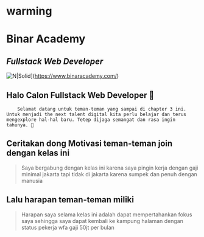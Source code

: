 # warming

# Binar Academy
## _Fullstack Web Developer_

![N|Solid](https://storage.googleapis.com/danacita-website-v3-prd/website_v3/images/Binar_-_Logo_warna.original.png)](https://www.binaracademy.com/)

## Halo Calon Fullstack Web Developer 👋

        Selamat datang untuk teman-teman yang sampai di chapter 3 ini. Untuk menjadi the next talent digital kita perlu belajar dan terus mengexplore hal-hal baru. Tetep dijaga semangat dan rasa ingin tahunya. 🤙

## Ceritakan dong Motivasi teman-teman join dengan kelas ini
> Saya bergabung dengan kelas ini karena saya pingin kerja dengan gaji minimal jakarta tapi tidak di jakarta karena sumpek dan penuh dengan manusia


## Lalu harapan teman-teman miliki
> Harapan saya selama kelas ini adalah dapat mempertahankan fokus saya sehingga saya dapat kembali ke kampung halaman dengan status pekerja wfa gaji 50jt per bulan